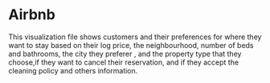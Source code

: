 # Airbnb
This visualization file shows customers and their preferences for where they want to stay based on their log price, the neighbourhood, number of beds and bathrooms, the city they preferer  , and the property type that they choose,if they want to cancel their reservation, and if they accept the cleaning policy and others information.
